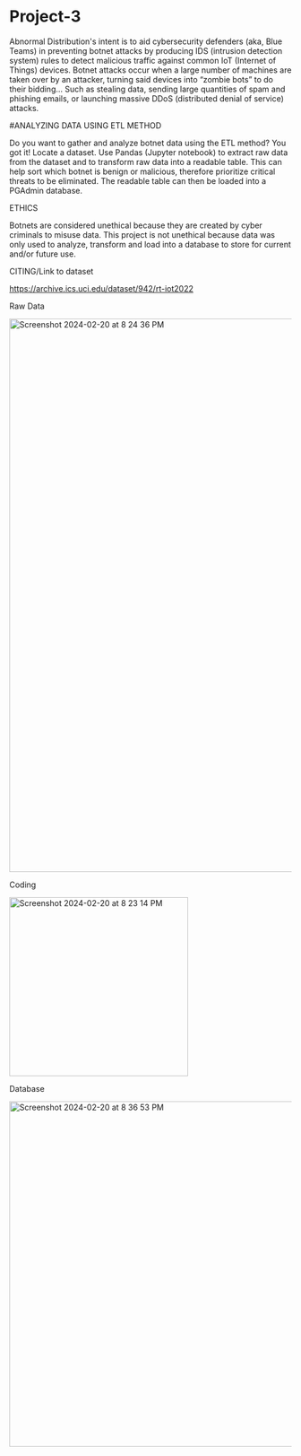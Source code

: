 # Project-3

Abnormal Distribution's intent is to aid cybersecurity defenders (aka, Blue Teams) in preventing botnet attacks by producing IDS (intrusion detection system) rules to detect malicious traffic against common IoT (Internet of Things) devices. Botnet attacks occur when a large number of machines are taken over by an attacker, turning said devices into “zombie bots” to do their bidding… Such as stealing data, sending large quantities of spam and phishing emails, or launching massive DDoS (distributed denial of service) attacks.
  
#ANALYZING DATA USING ETL METHOD

Do you want to gather and analyze botnet data using the ETL method?  You got it!
  Locate a dataset.
  Use Pandas (Jupyter notebook) to extract raw data from the dataset and to transform raw data into a readable table.
    This can help sort which botnet is benign or malicious, therefore prioritize critical threats to be eliminated.
  The readable table can then be loaded into a PGAdmin database.
  
ETHICS

Botnets are considered unethical because they are created by cyber criminals to misuse data.  This project is not unethical because data was only used to analyze, transform and load into a database to store for current and/or future use.

CITING/Link to dataset

https://archive.ics.uci.edu/dataset/942/rt-iot2022

Raw Data

<img width="987" alt="Screenshot 2024-02-20 at 8 24 36 PM" src="https://github.com/Matendy12/Project-3/assets/147276040/6a6fc6ee-8c17-4189-a1e5-d88faee45c42">

Coding

<img width="319" alt="Screenshot 2024-02-20 at 8 23 14 PM" src="https://github.com/Matendy12/Project-3/assets/147276040/2e736f0a-f2ee-4d70-9a91-15aa464679cf">

Database

<img width="616" alt="Screenshot 2024-02-20 at 8 36 53 PM" src="https://github.com/Matendy12/Project-3/assets/147276040/a786e7b2-a0f3-4297-b5bc-d77b919de038">
